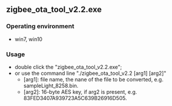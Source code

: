 ## zigbee_ota_tool_v2.2.exe

### Operating environment
* win7, win10
### Usage
* double click the "zigbee_ota_tool_v2.2.exe";
* or use the command line "./zigbee_ota_tool_v2.2 [arg1] [arg2]"
	- [arg1]: file name, the nane of the file to be converted, e.g. sampleLight_8258.bin.
	- [arg2]: 16-byte AES key, if arg2 is present, e.g. 83FED3407A939723A5C639B26916D505.